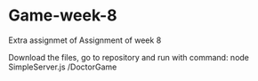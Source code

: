 # Game-week-8
Extra assignmet of Assignment of week 8

Download the files, go to repository and run with command:
node SimpleServer.js /DoctorGame
